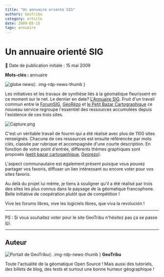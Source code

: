 ```yaml
---
title: "Un annuaire orienté SIG"
authors: GeoTribu
category: article
date: 2009-05-15
tags: annuaire
---
```


# Un annuaire orienté SIG

:calendar: Date de publication initiale : 15 mai 2009

**Mots-clés :** annuaire

![globe news](https://cdn.geotribu.fr/img/internal/icons-rdp-news/world.png){: .img-rdp-news-thumb }

Les initiatives et les travaux de synthèse liés à la géomatique fleurissent en ce moment sur le net. Le dernier en date? [L'Annuaire SIG](http://annuairesig.org/). Fruit d'un travail commun entre le [ForumSIG](http://www.forumsig.org/), [GéoRézo](http://georezo.net/) et [le Petit Bazar Cartographique](http://w3.geoprdc.univ-tlse2.fr/bazarcarto/index.php) ce nouveau service regroupe l'essentiel des ressources accumulées depuis l'existence de ces trois sites.

![Capture.png](/sites/default/files/Tuto/img/Blog/annuaire/Capture.png)

C'est un véritable travail de fourmi qui a été réalisé avec plus de 1100 sites renseignés. Chacune de ces ressources est ensuite référencée par mots clés, classée par rubrique et accompagnée d'une courte description. En fonction de votre point d'entrée, différents thèmes graphiques sont proposés ([petit bazar cartogaphique](http://www.petitbazarcarto.net/), [Georezo](http://georezo.net/annuaire/)).

L'aspect communautaire est également présent puisque vous pouvez partager vos favoris, diffuser un lien intéressant ou encore voter pour vos sites favoris.

Au delà du projet lui même, je tiens à souligner qu'il a été réalisé par trois des sites les plus connus dans le paysage de la géomatique francophone. Belle initiative de coopération plutôt que de compétition !

Vive les forums libres, vive les logiciels libres, que viva la revolución !

----

PS : Si vous souhaitez voter pour le site GeoTribu n'hésitez pas ça se passe [içi](http://annuairesig.org/geotribu-s-781.html).

----

## Auteur

![Portait de GeoTribu](https://cdn.geotribu.fr/img/internal/charte/geotribu\_logo\_64x64.png){: .img-rdp-news-thumb }
**GeoTribu**

Toute l'actualité de la géomatique Open Source ! Mais aussi des tutoriels, des billets de blog, des tests et surtout une bonne humeur géographique !
